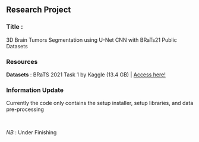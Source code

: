 ## Research Project

### Title : </br>
3D Brain Tumors Segmentation using U-Net CNN with BRaTs21 Public Datasets

### Resources
**Datasets** : BRaTS 2021 Task 1 by Kaggle (13.4 GB) | [Access here!](https://www.kaggle.com/datasets/dschettler8845/brats-2021-task1/)

### Information Update
Currently the code only contains the setup installer, setup libraries, and data pre-processing

</br>

*NB* : Under Finishing

